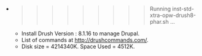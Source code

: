 * >>>>>>>>> Running inst-std-xtra-opw-drush8-phar.sh ...
  * Install  Drush Version : 8.1.16  to manage Drupal.
  * List of commands at http://drushcommands.com/.
  * Disk size = 4214340K. Space Used = 4512K.
